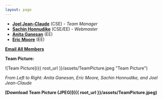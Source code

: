 ```yaml
---
layout: page
---
```

* **[Joel Jean-Claude](mailto:jjeancla@student.umass.edu?subject=[SDP])** (CSE) - *Team Manager*
* **[Sachin Honnudike](mailto:shonnudi@student.umass.edu?subject=[SDP])** (CSE/EE) - *Webmaster*
* **[Anita Ganesan](mailto:aganesan@student.umass.edu?subject=[SDP])** (EE)
* **[Eric Moore](mailto:eomoore@student.umass.edu?subject=[SDP])** (EE)

**[Email All Members](mailto:jjeancla@student.umass.edu,shonnudi@student.umass.edu,aganesan@student.umass.edu,eomoore@student.umass.edu?subject=[SDP])**

**Team Picture:**

![Team Picture]({{ root_url }}/assets/TeamPicture.jpeg "Team Picture")

*From Left to Right: Anita Ganesan, Eric Moore, Sachin Honnudike, and Joel Jean-Claude*

**[Download Team Picture (JPEG)]({{ root_url }}/assets/TeamPicture.jpeg)**
